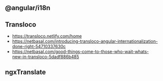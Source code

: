 ## @angular/i18n

## Transloco

* https://transloco.netlify.com/home
* https://netbasal.com/introducing-transloco-angular-internationalization-done-right-54710337630c
* https://netbasal.com/good-things-come-to-those-who-wait-whats-new-in-transloco-5dadf886b485

## ngxTranslate
